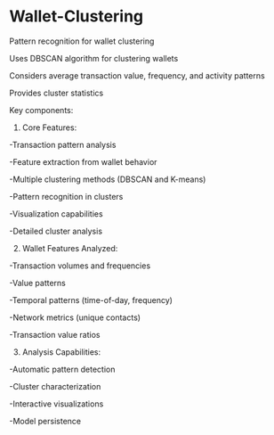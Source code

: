# Wallet-Clustering
Pattern recognition for wallet clustering

Uses DBSCAN algorithm for clustering wallets

Considers average transaction value, frequency, and activity patterns

Provides cluster statistics

Key components:

1. Core Features:

-Transaction pattern analysis

-Feature extraction from wallet behavior

-Multiple clustering methods (DBSCAN and K-means)

-Pattern recognition in clusters

-Visualization capabilities

-Detailed cluster analysis



2. Wallet Features Analyzed:

-Transaction volumes and frequencies

-Value patterns

-Temporal patterns (time-of-day, frequency)

-Network metrics (unique contacts)

-Transaction value ratios



3. Analysis Capabilities:

-Automatic pattern detection

-Cluster characterization

-Interactive visualizations

-Model persistence




